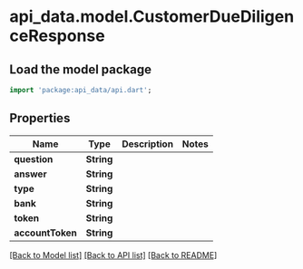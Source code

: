 # api_data.model.CustomerDueDiligenceResponse

## Load the model package
```dart
import 'package:api_data/api.dart';
```

## Properties
Name | Type | Description | Notes
------------ | ------------- | ------------- | -------------
**question** | **String** |  | 
**answer** | **String** |  | 
**type** | **String** |  | 
**bank** | **String** |  | 
**token** | **String** |  | 
**accountToken** | **String** |  | 

[[Back to Model list]](../README.md#documentation-for-models) [[Back to API list]](../README.md#documentation-for-api-endpoints) [[Back to README]](../README.md)


